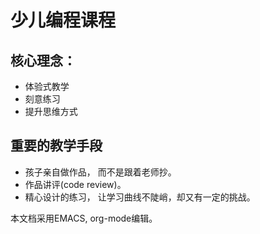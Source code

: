 # 少儿编程课程
## 核心理念：
* 体验式教学
* 刻意练习
* 提升思维方式

## 重要的教学手段
* 孩子亲自做作品， 而不是跟着老师抄。
* 作品讲评(code review)。
* 精心设计的练习， 让学习曲线不陡峭，却又有一定的挑战。

本文档采用EMACS, org-mode编辑。